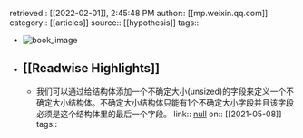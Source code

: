 retrieved:: [[2022-02-01]], 2:45:48 PM
              author:: [[mp.weixin.qq.com]]
              category:: [[articles]]
              source:: [[hypothesis]]
              tags::

- ![book_image](https://readwise-assets.s3.amazonaws.com/static/images/article1.be68295a7e40.png)
- ## [[Readwise Highlights]]
	- 我们可以通过给结构体添加一个不确定大小(unsized)的字段来定义一个不确定大小结构体。不确定大小结构体只能有1个不确定大小字段并且该字段必须是这个结构体里的最后一个字段。
	                link:: [null](null)
	                on:: [[2021-05-08]]
	                tags::